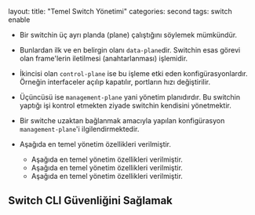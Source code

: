 
layout:
title:  "Temel Switch Yönetimi"
categories: second
tags: switch enable 


* Bir switchin üç ayrı planda (plane) çalıştığını söylemek mümkündür. 

* Bunlardan ilk ve en belirgin olanı `data-plane`dir.
Switchin esas görevi olan frame'lerin iletilmesi (anahtarlanması) işlemidir. 

* İkincisi olan `control-plane` ise bu işleme etki eden konfigürasyonlardır.
Örneğin interfaceler açılıp kapatılır, portların hızı değiştirilir.

* Üçüncüsü ise `management-plane` yani yönetim planıdırdır. Bu switchin yaptığı işi kontrol etmekten ziyade switchin kendisini yönetmektir.

* Bir switche uzaktan bağlanmak amacıyla yapılan konfigürasyon `management-plane`'i ilgilendirmektedir. 

* Aşağıda en temel yönetim özellikleri verilmiştir. 
  * Aşağıda en temel yönetim özellikleri verilmiştir. 
  * Aşağıda en temel yönetim özellikleri verilmiştir. 
  * Aşağıda en temel yönetim özellikleri verilmiştir. 


## Switch CLI Güvenliğini Sağlamak

